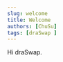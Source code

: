 ```yaml
---
slug: welcome
title: Welcome
authors: [ChuSu]
tags: [draSwap ]
---
```


Hi draSwap.
<!-- truncate -->
